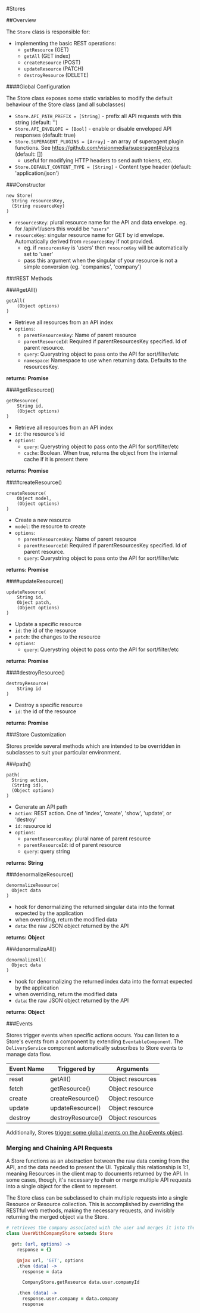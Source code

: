 #Stores

##Overview

The `Store` class is responsible for:
* implementing the basic REST operations:
  * `getResource` (GET)
  * `getAll` (GET index)
  * `createResource` (POST)
  * `updateResource` (PATCH)
  * `destroyResource` (DELETE)

####Global Configuration

The Store class exposes some static variables to modify the default behaviour of the Store class (and all subclasses)

* `Store.API_PATH_PREFIX = [String]` - prefix all API requests with this string (default: '')
* `Store.API_ENVELOPE = [Bool]` - enable or disable enveloped API responses (default: true)
* `Store.SUPERAGENT_PLUGINS = [Array]` - an array of superagent plugin functions. See https://github.com/visionmedia/superagent#plugins (default: [])
  * useful for modifying HTTP headers to send auth tokens, etc.
* `Store.DEFAULT_CONTENT_TYPE = [String]` - Content type header (default: 'application/json')

###Constructor

```
new Store(
  String resourcesKey,
  (String resourceKey)
)
```

* `resourcesKey`: plural resource name for the API and data envelope. eg. for /api/v1/users this would be `"users"`
* `resourceKey`: singular resource name for GET by id envelope. Automatically derived from `resourcesKey` if not provided.
  * eg. if `resourcesKey` is 'users' then `resourceKey` will be automatically set to 'user'
  * pass this argument when the singular of your resource is not a simple conversion (eg. 'companies', 'company')

###REST Methods

####getAll()

```
getAll(
    (Object options)
)
```

* Retrieve all resources from an API index
* `options`:
  * `parentResourcesKey`:  Name of parent resource
  * `parentResourceId`:    Required if parentResourcesKey specified. Id of parent resource.
  * `query`:               Querystring object to pass onto the API for sort/filter/etc
  * `namespace`:           Namespace to use when returning data. Defaults to the resourcesKey.

**returns: Promise**

####getResource()

```
getResource(
    String id,
    (Object options)
)
```

* Retrieve all resources from an API index
* `id`: the resource's id
* `options`:
  * `query`: Querystring object to pass onto the API for sort/filter/etc
  * `cache`: Boolean. When true, returns the object from the internal cache if it is present there

**returns: Promise**

####createResource()

```
createResource(
    Object model,
    (Object options)
)
```

* Create a new resource
* `model`: the resource to create
* `options`:
  * `parentResourcesKey`: Name of parent resource
  * `parentResourceId`:   Required if parentResourcesKey specified. Id of parent resource.
  * `query`:              Querystring object to pass onto the API for sort/filter/etc

**returns: Promise**

####updateResource()

```
updateResource(
    String id,
    Object patch,
    (Object options)
)
```

* Update a specific resource
* `id`: the id of the resource
* `patch`: the changes to the resource
* `options`:
  * `query`:              Querystring object to pass onto the API for sort/filter/etc

**returns: Promise**

####destroyResource()

```
destroyResource(
    String id
)
```

* Destroy a specific resource
* `id`: the id of the resource

**returns: Promise**

###Store Customization

Stores provide several methods which are intended to be overridden in subclasses to suit your particular environment.

###path()

```
path(
  String action,
  (String id),
  (Object options)
)
```

* Generate an API path
* `action`: REST action. One of 'index', 'create', 'show', 'update', or 'destroy'
* `id`: resource id
* `options`:
  * `parentResourcesKey`: plural name of parent resource
  * `parentResourceId`: id of parent resource
  * `query`: query string

**returns: String**

###denormalizeResource()

```
denormalizeResource(
  Object data
)
```

* hook for denormalizing the returned singular data into the format expected by the application
* when overriding, return the modified data
* `data`: the raw JSON object returned by the API

**returns: Object**

###denormalizeAll()

```
denormalizeAll(
  Object data
)
```

* hook for denormalizing the returned index data into the format expected by the application
* when overriding, return the modified data
* `data`: the raw JSON object returned by the API

**returns: Object**

###Events

Stores trigger events when specific actions occurs. You can listen to a Store's events from a component by extending `EventableComponent`. The `DeliveryService` component automatically subscribes to Store events to manage data flow.

Event Name    | Triggered by      | Arguments
------------- | -------------     | ---------
reset         | getAll()          | Object resources
fetch         | getResource()     | Object resource
create        | createResource()  | Object resource
update        | updateResource()  | Object resource
destroy       | destroyResource() | Object resources

Additionally, Stores [trigger some global events on the AppEvents object](appevents.md).

### Merging and Chaining API Requests

A Store functions as an abstraction between the raw data coming from the API, and the data needed to present the UI. Typically this relationship is 1:1, meaning Resources in the client map to documents returned by the API. In some cases, though, it's necessary to chain or merge multiple API requests into a single object for the client to represent.

The Store class can be subclassed to chain multiple requests into a single Resource or Resource collection. This is accomplished by overriding the RESTful verb methods, making the necessary requests, and invisibly returning the merged object via the Store.

```coffeescript
# retrieves the company associated with the user and merges it into the user resource
class UserWithCompanyStore extends Store

  get: (url, options) ->
    response = {}

    @ajax url, 'GET', options
    .then (data) ->
      response = data

      CompanyStore.getResource data.user.companyId

    .then (data) ->
      response.user.company = data.company
      response
```
